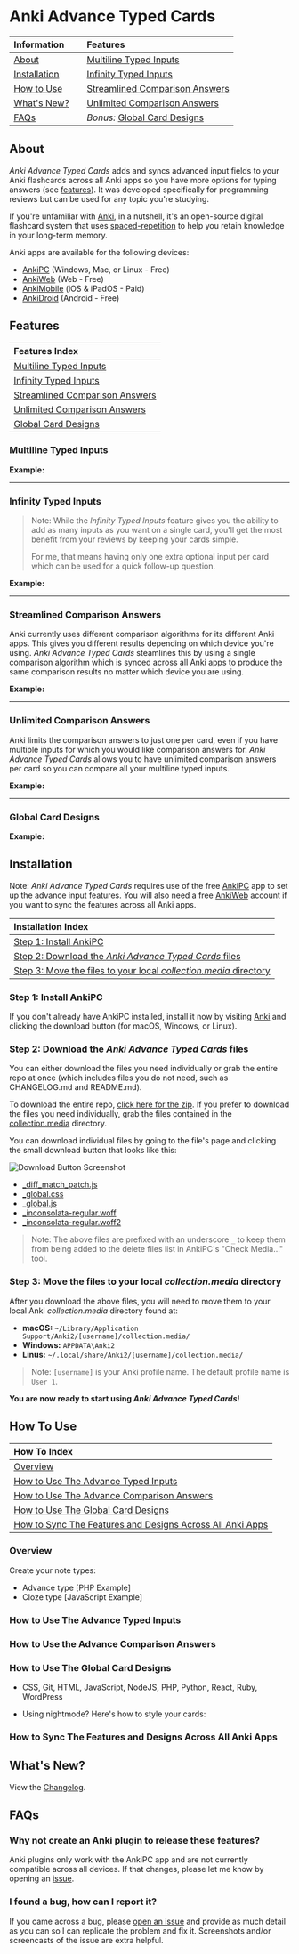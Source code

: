 # Anki Advance Typed Cards

| Information                   |     | Features                                                          |
| :---------------------------- | --- | :---------------------------------------------------------------- |
| [About](#about)               |     | [Multiline Typed Inputs](#multiline-typed-inputs)                 |
| [Installation](#installation) |     | [Infinity Typed Inputs](#infinity-typed-inputs)                   |
| [How to Use](#how-to-use)     |     | [Streamlined Comparison Answers](#streamlined-comparison-answers) |
| [What's New?](#whats-new)     |     | [Unlimited Comparison Answers](#unlimited-comparison-answers)     |
| [FAQs](#faqs)                 |     | _Bonus:_ [Global Card Designs](#global-card-designs)                       |

## About

_Anki Advance Typed Cards_ adds and syncs advanced input fields to your Anki flashcards across all Anki apps so you have more options for typing answers (see [features](#features)). It was developed specifically for programming reviews but can be used for any topic you're studying.

If you're unfamiliar with [Anki](https://apps.ankiweb.net/), in a nutshell, it's an open-source digital flashcard system that uses [spaced-repetition](https://en.wikipedia.org/wiki/Spaced_repetition) to help you retain knowledge in your long-term memory.

Anki apps are available for the following devices:

- [AnkiPC](https://apps.ankiweb.net/) (Windows, Mac, or Linux - Free)
- [AnkiWeb](https://ankiweb.net) (Web - Free)
- [AnkiMobile](https://itunes.apple.com/us/app/ankimobile-flashcards/id373493387) (iOS & iPadOS - Paid)
- [AnkiDroid](https://play.google.com/store/apps/details?id=com.ichi2.anki) (Android - Free)

## Features

| Features Index                                                    |
| :---------------------------------------------------------------- |
| [Multiline Typed Inputs](#multiline-typed-inputs)                 |
| [Infinity Typed Inputs](#infinity-typed-inputs)                   |
| [Streamlined Comparison Answers](#streamlined-comparison-answers) |
| [Unlimited Comparison Answers](#unlimited-comparison-answers)     |
| [Global Card Designs](#global-card-designs)                       |

<!-- ### The Main Features
1. The ability to quickly modify the design of your cards globally with CSS and have the styles sync across all Anki apps.
2. The ability to add multiline typed inputs to your cards that work on all Anki apps.
3. The ability to have as many multiline inputs as you want in a single card.
4. Streamlined comparison answers that work with multiline inputs across all Anki apps.
5. No limit to how many comparison answers you can have per card. -->

### Multiline Typed Inputs

**Example:**

<!-- [ADD GIF SCREENSHOT EXAMPLE] -->

---

### Infinity Typed Inputs

> Note: While the _Infinity Typed Inputs_ feature gives you the ability to add as many inputs as you want on a single card, you'll get the most benefit from your reviews by keeping your cards simple.
>
> For me, that means having only one extra optional input per card which can be used for a quick follow-up question.

**Example:**

<!-- [ADD GIF SCREENSHOT EXAMPLE] -->

---

### Streamlined Comparison Answers

Anki currently uses different comparison algorithms for its different Anki apps. This gives you different results depending on which device you're using. _Anki Advance Typed Cards_ steamlines this by using a single comparison algorithm which is synced across all Anki apps to produce the same comparison results no matter which device you are using.

**Example:**

<!-- [ADD GIF SCREENSHOT EXAMPLE] -->

---

### Unlimited Comparison Answers

Anki limits the comparison answers to just one per card, even if you have multiple inputs for which you would like comparison answers for. _Anki Advance Typed Cards_ allows you to have unlimited comparison answers per card so you can compare all your multiline typed inputs.

**Example:**

<!-- [ADD GIF SCREENSHOT EXAMPLE] -->

---

### Global Card Designs

**Example:**

<!-- [ADD GIF SCREENSHOT EXAMPLE] -->

## Installation

Note: _Anki Advance Typed Cards_ requires use of the free [AnkiPC](https://apps.ankiweb.net/) app to set up the advance input features. You will also need a free [AnkiWeb](https://ankiweb.net) account if you want to sync the features across all Anki apps.

| Installation Index                                                                                                                                               |
| :--------------------------------------------------------------------------------------------------------------------------------------------------------------- |
| [Step 1: Install AnkiPC](#step-1-if-you-dont-have-ankipc-installed-install-it-now)                                                                               |
| [Step 2: Download the _Anki Advance Typed Cards_ files](#step-2-download-this-repositorys-collectionmedia-directory-files)                                       |
| [Step 3: Move the files to your local _collection.media_ directory](#step-3-move-the-files-you-downloaded-to-your-local-anki-collectionmedia-directory-found-at) |

### Step 1: Install AnkiPC

If you don't already have AnkiPC installed, install it now by visiting [Anki](https://apps.ankiweb.net/) and clicking the download button (for macOS, Windows, or Linux).

### Step 2: Download the _Anki Advance Typed Cards_ files

You can either download the files you need individually or grab the entire repo at once (which includes files you do not need, such as CHANGELOG.md and README.md).

To download the entire repo, [click here for the zip](https://github.com/jacobcassidy/anki-advance-typed-cards/archive/refs/heads/main.zip). If you prefer to download the files you need individually, grab the files contained in the [collection.media](https://github.com/jacobcassidy/anki-advance-typed-cards/tree/main/collection.media) directory.

You can download individual files by going to the file's page and clicking the small download button that looks like this:

![Download Button Screenshot](https://raw.githubusercontent.com/jacobcassidy/anki-advance-typed-cards/main/assets/screenshots/download-file-button.png?token=GHSAT0AAAAAAB2NXSC3MMNS4M3IWZOKXWTWZCNKL2A)

- [\_diff_match_patch.js](https://github.com/jacobcassidy/anki-advance-typed-cards/blob/main/collection.media/_diff_match_patch.js)
- [\_global.css](https://github.com/jacobcassidy/anki-advance-typed-cards/blob/main/collection.media/_global.css)
- [\_global.js](https://github.com/jacobcassidy/anki-advance-typed-cards/blob/main/collection.media/_global.js)
- [\_inconsolata-regular.woff](https://github.com/jacobcassidy/anki-advance-typed-cards/blob/main/collection.media/_inconsolata-regular.woff)
- [\_inconsolata-regular.woff2](https://github.com/jacobcassidy/anki-advance-typed-cards/blob/main/collection.media/_inconsolata-regular.woff2)

> Note: The above files are prefixed with an underscore `_` to keep them from being added to the delete files list in AnkiPC's "Check Media..." tool.

### Step 3: Move the files to your local _collection.media_ directory

After you download the above files, you will need to move them to your local Anki _collection.media_ directory found at:

- **macOS:** `~/Library/Application Support/Anki2/[username]/collection.media/`
- **Windows:** `APPDATA\Anki2`
- **Linus:** `~/.local/share/Anki2/[username]/collection.media/`

> Note: `[username]` is your Anki profile name. The default profile name is `User 1`.

**You are now ready to start using _Anki Advance Typed Cards_!**

## How To Use

| How To Index                                                   |
| :------------------------------------------------------------- |
| [Overview](#)                                                  |
| [How to Use The Advance Typed Inputs](#)                       |
| [How to Use The Advance Comparison Answers](#)                 |
| [How to Use The Global Card Designs](#)                        |
| [How to Sync The Features and Designs Across All Anki Apps](#) |

### Overview

Create your note types:

- Advance type [PHP Example]
- Cloze type [JavaScript Example]

### How to Use The Advance Typed Inputs

### How to Use the Advance Comparison Answers

### How to Use The Global Card Designs

- CSS, Git, HTML, JavaScript, NodeJS, PHP, Python, React, Ruby, WordPress

- Using nightmode? Here's how to style your cards:

### How to Sync The Features and Designs Across All Anki Apps

## What's New?

View the [Changelog](https://github.com/jacobcassidy/anki-advance-typed-cards/blob/main/CHANGELOG.md).

## FAQs

### Why not create an Anki plugin to release these features?

Anki plugins only work with the AnkiPC app and are not currently compatible across all devices. If that changes, please let me know by opening an [issue](https://github.com/jacobcassidy/anki-advance-typed-cards/issues).

### I found a bug, how can I report it?

If you came across a bug, please [open an issue](https://github.com/jacobcassidy/anki-advance-typed-cards/issues) and provide as much detail as you can so I can replicate the problem and fix it. Screenshots and/or screencasts of the issue are extra helpful.
